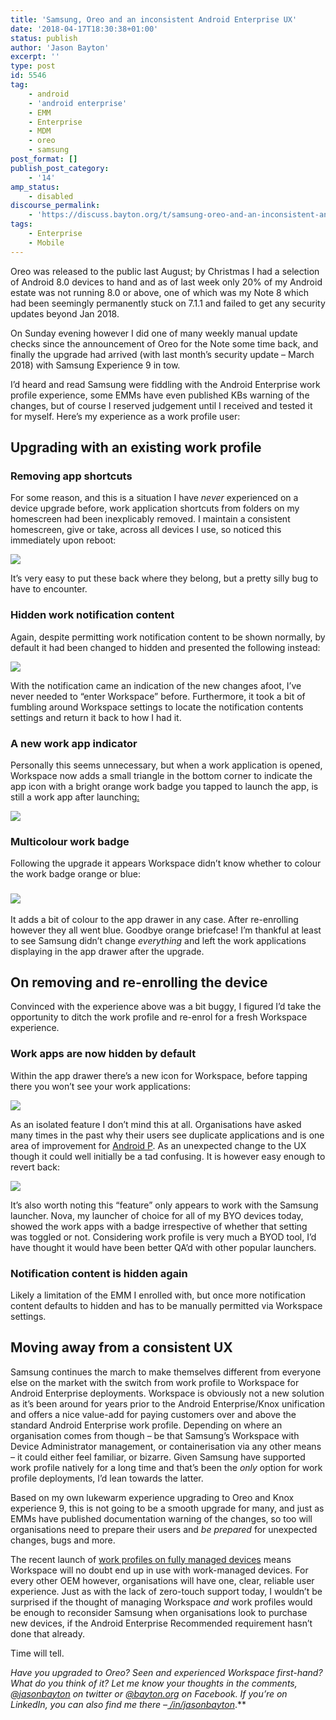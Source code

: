 ```yaml
---
title: 'Samsung, Oreo and an inconsistent Android Enterprise UX'
date: '2018-04-17T18:30:38+01:00'
status: publish
author: 'Jason Bayton'
excerpt: ''
type: post
id: 5546
tag:
    - android
    - 'android enterprise'
    - EMM
    - Enterprise
    - MDM
    - oreo
    - samsung
post_format: []
publish_post_category:
    - '14'
amp_status:
    - disabled
discourse_permalink:
    - 'https://discuss.bayton.org/t/samsung-oreo-and-an-inconsistent-android-enterprise-ux/115'
tags:
    - Enterprise
    - Mobile
---
```

Oreo was released to the public last August; by Christmas I had a selection of Android 8.0 devices to hand and as of last week only 20% of my Android estate was not running 8.0 or above, one of which was my Note 8 which had been seemingly permanently stuck on 7.1.1 and failed to get any security updates beyond Jan 2018.

On Sunday evening however I did one of many weekly manual update checks since the announcement of Oreo for the Note some time back, and finally the upgrade had arrived (with last month’s security update – March 2018) with Samsung Experience 9 in tow.

I’d heard and read Samsung were fiddling with the Android Enterprise work profile experience, some EMMs have even published KBs warning of the changes, but of course I reserved judgement until I received and tested it for myself. Here’s my experience as a work profile user:

Upgrading with an existing work profile
---------------------------------------

### Removing app shortcuts

For some reason, and this is a situation I have *never* experienced on a device upgrade before, work application shortcuts from folders on my homescreen had been inexplicably removed. I maintain a consistent homescreen, give or take, across all devices I use, so noticed this immediately upon reboot:

![](https://r2_worker.bayton.workers.dev/uploads/2018/04/Modified-205633_Nova-Launcher-e1523976004258.jpg)

It’s very easy to put these back where they belong, but a pretty silly bug to have to encounter.

### Hidden work notification content

Again, despite permitting work notification content to be shown normally, by default it had been changed to hidden and presented the following instead:

![](https://r2_worker.bayton.workers.dev/uploads/2018/04/Screenshot_20180415-205601_Nova-Launcher-e1523964613975.jpg)

With the notification came an indication of the new changes afoot, I’ve never needed to “enter Workspace” before. Furthermore, it took a bit of fumbling around Workspace settings to locate the notification contents settings and return it back to how I had it.

### A new work app indicator

Personally this seems unnecessary, but when a work application is opened, Workspace now adds a small triangle in the bottom corner to indicate the app icon with a bright orange work badge you tapped to launch the app, is still a work app after launching[:](/https://r2_worker.bayton.workers.dev/uploads/2018/04/yodog.jpg)

![](https://r2_worker.bayton.workers.dev/uploads/2018/04/Screenshot_20180415-205850_My-Files-e1523964859828.jpg)

### Multicolour work badge

Following the upgrade it appears Workspace didn’t know whether to colour the work badge orange or blue:

### ![](https://r2_worker.bayton.workers.dev/uploads/2018/04/Screenshot_20180415-225507_Nova-Launcher-e1523964986556.jpg)

It adds a bit of colour to the app drawer in any case. After re-enrolling however they all went blue. Goodbye orange briefcase! I’m thankful at least to see Samsung didn’t change *everything* and left the work applications displaying in the app drawer after the upgrade.

On removing and re-enrolling the device
---------------------------------------

Convinced with the experience above was a bit buggy, I figured I’d take the opportunity to ditch the work profile and re-enrol for a fresh Workspace experience.

### Work apps are now hidden by default

Within the app drawer there’s a new icon for Workspace, before tapping there you won’t see your work applications:

![](https://r2_worker.bayton.workers.dev/uploads/2018/04/Screenshot_20180415-210109_Workspace-e1523965366112.jpg)

As an isolated feature I don’t mind this at all. Organisations have asked many times in the past why their users see duplicate applications and is one area of improvement for [Android P](/2018/03/android-p-demonstrates-googles-focus-on-the-enterprise/). As an unexpected change to the UX though it could well initially be a tad confusing. It is however easy enough to revert back:

![](https://r2_worker.bayton.workers.dev/uploads/2018/04/2018_04_17_14_25_20.gif)

It’s also worth noting this “feature” only appears to work with the Samsung launcher. Nova, my launcher of choice for all of my BYO devices today, showed the work apps with a badge irrespective of whether that setting was toggled or not. Considering work profile is very much a BYOD tool, I’d have thought it would have been better QA’d with other popular launchers.

### Notification content is hidden again

Likely a limitation of the EMM I enrolled with, but once more notification content defaults to hidden and has to be manually permitted via Workspace settings.

Moving away from a consistent UX
--------------------------------

Samsung continues the march to make themselves different from everyone else on the market with the switch from work profile to Workspace for Android Enterprise deployments. Workspace is obviously not a new solution as it’s been around for years prior to the Android Enterprise/Knox unification and offers a nice value-add for paying customers over and above the standard Android Enterprise work profile. Depending on where an organisation comes from though – be that Samsung’s Workspace with Device Administrator management, or containerisation via any other means – it could either feel familiar, or bizarre. Given Samsung have supported work profile natively for a long time and that’s been the *only* option for work profile deployments, I’d lean towards the latter.

Based on my own lukewarm experience upgrading to Oreo and Knox experience 9, this is not going to be a smooth upgrade for many, and just as EMMs have published documentation warning of the changes, so too will organisations need to prepare their users and *be prepared* for unexpected changes, bugs and more.

The recent launch of [work profiles on fully managed devices](/2018/03/mobileiron-launch-android-enterprise-work-profiles-on-fully-managed-devices/) means Workspace will no doubt end up in use with work-managed devices. For every other OEM however, organisations will have one, clear, reliable user experience. Just as with the lack of zero-touch support today, I wouldn’t be surprised if the thought of managing Workspace *and* work profiles would be enough to reconsider Samsung when organisations look to purchase new devices, if the Android Enterprise Recommended requirement hasn’t done that already.

Time will tell.

*Have you upgraded to Oreo? Seen and experienced Workspace first-hand? What do you think of it? *Let me know your thoughts in the comments,*[ *@jasonbayton*](https://twitter.com/jasonbayton) *on twitter or* [*@bayton.org*](https://facebook.com/bayton.org) *on Facebook. If you’re on LinkedIn, you can also find me there –*[ */in/jasonbayton*](https://linkedin.com/in/jasonbayton)*.**